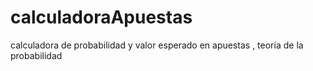 # calculadoraApuestas
calculadora de probabilidad y valor esperado en apuestas , teoría de la probabilidad
